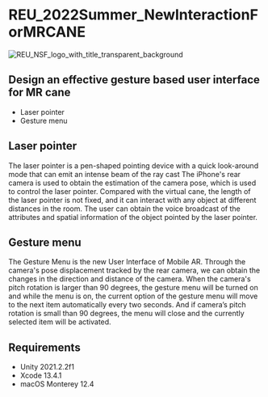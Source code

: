 # REU_2022Summer_NewInteractionForMRCANE
![REU_NSF_logo_with_title_transparent_background](https://user-images.githubusercontent.com/63988329/182754909-0fa66a5a-2ce3-4635-834c-5c2e116cc197.jpg)
<br>
## Design an effective gesture based user interface for MR cane
- Laser pointer
- Gesture menu

## Laser pointer
The laser pointer is a pen-shaped pointing device with a quick look-around mode that can emit an intense beam of the ray cast
The iPhone's rear camera is used to obtain the estimation of the camera pose, which is used to control the laser pointer. Compared with the virtual cane, the length of the laser pointer is not fixed, and it can interact with any object at different distances in the room. The user can obtain the voice broadcast of the attributes and spatial information of the object pointed by the laser pointer.


## Gesture menu
The Gesture Menu is the new User Interface of Mobile AR.
Through the camera's pose displacement tracked by the rear camera, we can obtain the changes in the direction and distance of the camera. When the camera's pitch rotation is larger than 90 degrees, the gesture menu will be turned on and while the menu is on, the current option of the gesture menu will move to the next item automatically every two seconds. And if camera’s pitch rotation is small than 90 degrees, the menu will close and the currently selected item will be activated.


## Requirements
- Unity 2021.2.2f1
- Xcode 13.4.1
- macOS Monterey 12.4 

